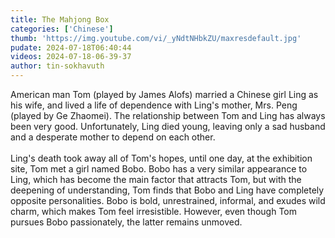 ```yaml
---
title: The Mahjong Box
categories: ['Chinese']
thumb: 'https://img.youtube.com/vi/_yNdtNHbkZU/maxresdefault.jpg'
pudate: 2024-07-18T06:40:44
videos: 2024-07-18-06-39-37
author: tin-sokhavuth
---
```

American man Tom (played by James Alofs) married a Chinese girl Ling as his wife, and lived a life of dependence with Ling's mother, Mrs. Peng (played by Ge Zhaomei). The relationship between Tom and Ling has always been very good. Unfortunately, Ling died young, leaving only a sad husband and a desperate mother to depend on each other.
<br/><br/>
Ling's death took away all of Tom's hopes, until one day, at the exhibition site, Tom met a girl named Bobo. Bobo has a very similar appearance to Ling, which has become the main factor that attracts Tom, but with the deepening of understanding, Tom finds that Bobo and Ling have completely opposite personalities. Bobo is bold, unrestrained, informal, and exudes wild charm, which makes Tom feel irresistible. However, even though Tom pursues Bobo passionately, the latter remains unmoved.